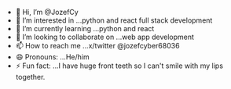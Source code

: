 - 👋 Hi, I’m @JozefCy
- 👀 I’m interested in ...python and react full stack development
- 🌱 I’m currently learning ...python and react
- 💞️ I’m looking to collaborate on ...web app development
- 📫 How to reach me ...x/twitter @jozefcyber68036
- 😄 Pronouns: ...He/him
- ⚡ Fun fact: ...I have huge front teeth so I can't smile with my lips together.

<!---
JozefCy/JozefCy is a ✨ special ✨ repository because its `README.md` (this file) appears on your GitHub profile.
You can click the Preview link to take a look at your changes.
--->

